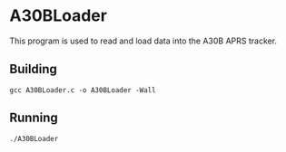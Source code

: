 # A30BLoader
This program is used to read and load data into the A30B APRS tracker. 
## Building
```gcc A30BLoader.c -o A30BLoader -Wall```
## Running
```./A30BLoader```